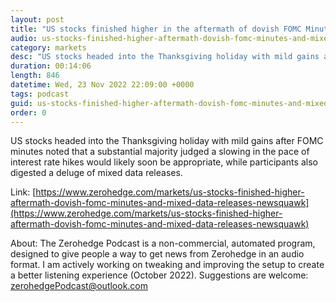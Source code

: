 ```yaml
---
layout: post
title: "US stocks finished higher in the aftermath of dovish FOMC Minutes and mixed data releases - Newsquawk Asia-Pac Market Open"
audio: us-stocks-finished-higher-aftermath-dovish-fomc-minutes-and-mixed-data-releases-newsquawk-0
category: markets
desc: "US stocks headed into the Thanksgiving holiday with mild gains after FOMC minutes noted that a substantial majority judged a slowing in the pace of interest rate hikes would likely soon be appropriate, while participants also digested a deluge of mixed data releases."
duration: 00:14:06
length: 846
datetime: Wed, 23 Nov 2022 22:09:00 +0000
tags: podcast
guid: us-stocks-finished-higher-aftermath-dovish-fomc-minutes-and-mixed-data-releases-newsquawk-0
order: 0
---
```

US stocks headed into the Thanksgiving holiday with mild gains after FOMC minutes noted that a substantial majority judged a slowing in the pace of interest rate hikes would likely soon be appropriate, while participants also digested a deluge of mixed data releases.

Link: [https://www.zerohedge.com/markets/us-stocks-finished-higher-aftermath-dovish-fomc-minutes-and-mixed-data-releases-newsquawk](https://www.zerohedge.com/markets/us-stocks-finished-higher-aftermath-dovish-fomc-minutes-and-mixed-data-releases-newsquawk)

About: The Zerohedge Podcast is a non-commercial, automated program, designed to give people a way to get news from Zerohedge in an audio format.  I am actively working on tweaking and improving the setup to create a better listening experience (October 2022).  Suggestions are welcome: [zerohedgePodcast@outlook.com](mailto:zerohedgePodcast@outlook.com)